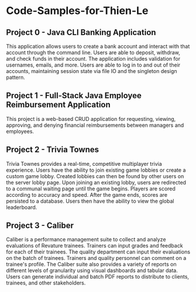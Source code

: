 # Code-Samples-for-Thien-Le

## Project 0 - Java CLI Banking Application
This application allows users to create a bank account and interact with that account through the command line. Users are able to deposit, withdraw, and check funds in their account. The application includes validation for usernames, emails, and more. Users are able to log in to and out of their accounts, maintaining session state via file IO and the singleton design pattern.

## Project 1 - Full-Stack Java Employee Reimbursement Application
This project is a web-based CRUD application for requesting, viewing, approving, and denying financial reimbursements between managers and employees.

## Project 2 - Trivia Townes
Trivia Townes provides a real-time, competitive multiplayer trivia experience. Users have the ability to join existing game lobbies or create a custom game lobby. Created lobbies can then be found by other users on the server lobby page. Upon joining an existing lobby, users are redirected to a communal waiting page until the game begins. Players are scored according to accuracy and speed. After the game ends, scores are persisted to a database. Users then have the ability to view the global leaderboard.

## Project 3 - Caliber
Caliber is a performance management suite to collect and analyze evaluations of Revature trainees. Trainers can input grades and feedback for each of their trainees. The quality department can input their evaluations on the batch of trainees. Trainers and quality personnel can comment on a trainee's profile. The Caliber suite also provides a variety of reports on different levels of granularity using visual dashboards and tabular data. Users can generate individual and batch PDF reports to distribute to clients, trainees, and other stakeholders.
